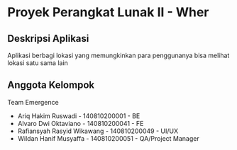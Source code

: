 # Proyek Perangkat Lunak II - Wher

## Deskripsi Aplikasi
Aplikasi berbagi lokasi yang memungkinkan para penggunanya bisa melihat lokasi satu sama lain

## Anggota Kelompok
Team Emergence
- Ariq Hakim Ruswadi - 140810200001 - BE
- Alvaro Dwi Oktaviano - 140810200041 - FE
- Rafiansyah Rasyid Wikawang - 140810200049 - UI/UX
- Wildan Hanif Musyaffa - 140810200051 - QA/Project Manager

